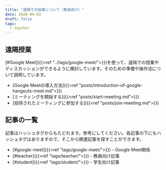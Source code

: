 ```yaml
---
title: "遠隔での授業について（教員向け）"
date: 2020-04-03
draft: false
tags: 
  - teacher
---
```

## 遠隔授業
[#Google Meet]({{<ref "../tags/google-meet/">}})を使って、遠隔での授業やディスカッションができるように検討しています。そのための準備や操作法について説明しています。

- [Google Meetの導入方法]({{<ref "posts/introduction-of-google-hangouts-meet.md">}})
- [ミーティングを開始する]({{<ref "posts/start-meeting.md">}})
- [招待されたミーティングに参加する]({{<ref "posts/join-meeting.md">}})


## 記事の一覧
記事はハッシュタグからもたどれます。参考にしてください。各記事の下にもハッシュタグはありますので、そこから関連記事を探すことができます。

- [#google-meet]({{<ref "tags/google-meet/">}}) - Google Meet関係  
- [#teacher]({{<ref "tags/teacher/">}}) - 教員向け記事  
- [#student]({{<ref "tags/student/">}}) - 学生向け記事  
